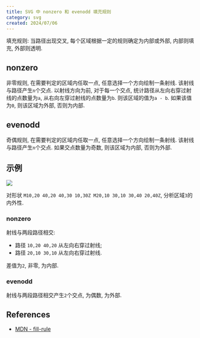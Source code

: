 ```yaml
---
title: SVG 中 nonzero 和 evenodd 填充规则
category: svg
created: 2024/07/06
---
```


填充规则: 当路径出现交叉, 每个区域根据一定的规则确定为内部或外部, 内部则填充, 外部则透明.

## nonzero

非零规则, 在需要判定的区域内任取一点, 任意选择一个方向绘制一条射线. 该射线与路径产生`n`个交点. 以射线方向为前, 对于每一个交点, 统计路径从左向右穿过射线的点数量为`a`, 从右向左穿过射线的点数量为`b`. 则该区域的值为`a - b`. 如果该值为`0`, 则该区域为外部, 否则为内部.

## evenodd

奇偶规则, 在需要判定的区域内任取一点, 任意选择一个方向绘制一条射线. 该射线与路径产生`n`个交点. 如果交点数量为奇数, 则该区域为内部, 否则为外部.

## 示例

![](/media/svg_fill_rule/svg_fill_rule.svg)

对形状 `M10,20 40,20 40,30 10,30Z M20,10 30,10 30,40 20,40Z`, 分析区域`3`的内外性.

### nonzero

射线与两段路径相交:

- 路径 `10,20 40,20` 从左向右穿过射线;
- 路径 `20,10 30,10` 从左向右穿过射线.

差值为`2`, 非零, 为内部.

### evenodd

射线与两段路径相交产生`2`个交点, 为偶数, 为外部.

## References

- [MDN - fill-rule](https://developer.mozilla.org/en-US/docs/Web/SVG/Attribute/fill-rule)
